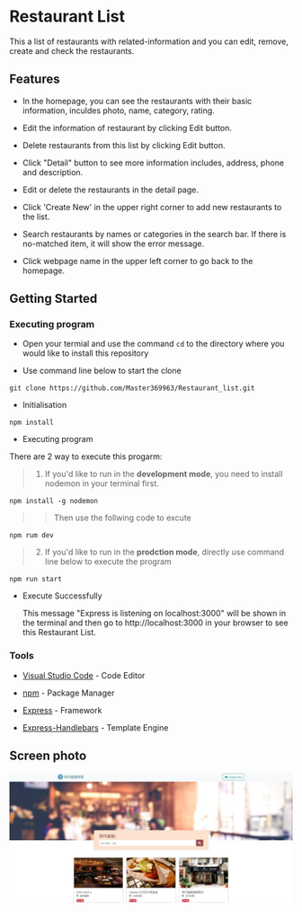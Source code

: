 # Restaurant List

This a list of restaurants with related-information and you can edit, remove, create and check the restaurants.

## Features

* In the homepage, you can see the restaurants with their basic information, inculdes photo, name, category, rating.

* Edit the information of restaurant by clicking Edit button.

* Delete restaurants from this list by clicking Edit button.

* Click "Detail" button to see more information includes, address, phone and description.

* Edit or delete the restaurants in the detail page.

* Click 'Create New' in the upper right corner to add new restaurants to the list.

* Search restaurants by names or categories in the search bar. If there is no-matched item, it will show the error message.

* Click webpage name in the upper left corner to go back to the homepage. 

## Getting Started

### Executing program

* Open your termial and use the command ```cd``` to the directory where you would like to install this repository

* Use command line below to start the clone
```
git clone https://github.com/Master369963/Restaurant_list.git
```

* Initialisation
```
npm install
```

* Executing program 

There are 2 way to execute this progarm: 
>1. If you'd like to run in the **development mode**, you need to install nodemon in your terminal first.
```
npm install -g nodemon
```
>>Then use the follwing code to excute
```
npm rum dev
```

>2. If you'd like to run in the **prodction mode**, directly use command line below to execute the program
```
npm run start 
```

* Execute Successfully 

  This message "Express is listening on localhost:3000" will be shown in the terminal and then go to http://localhost:3000 in your browser to see this Restaurant List. 

### Tools

* [Visual Studio Code](https://code.visualstudio.com/download) - Code Editor

* [npm](https://www.npmjs.com/) - Package Manager

* [Express](https://www.npmjs.com/package/express) - Framework

* [Express-Handlebars](https://www.npmjs.com/package/express-handlebars) - Template Engine

## Screen photo
![image](https://github.com/Master369963/Restaurant_list2.0/blob/main/public/image/homepage.jpg)



